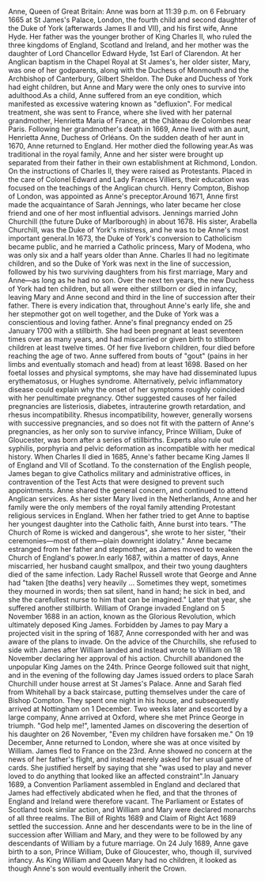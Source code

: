 Anne, Queen of Great Britain: Anne was born at 11:39 p.m. on 6 February 1665 at St James's Palace, London, the fourth child and second daughter of the Duke of York (afterwards James II and VII), and his first wife, Anne Hyde. Her father was the younger brother of King Charles II, who ruled the three kingdoms of England, Scotland and Ireland, and her mother was the daughter of Lord Chancellor Edward Hyde, 1st Earl of Clarendon. At her Anglican baptism in the Chapel Royal at St James's, her older sister, Mary, was one of her godparents, along with the Duchess of Monmouth and the Archbishop of Canterbury, Gilbert Sheldon. The Duke and Duchess of York had eight children, but Anne and Mary were the only ones to survive into adulthood.As a child, Anne suffered from an eye condition, which manifested as excessive watering known as "defluxion". For medical treatment, she was sent to France, where she lived with her paternal grandmother, Henrietta Maria of France, at the Château de Colombes near Paris. Following her grandmother's death in 1669, Anne lived with an aunt, Henrietta Anne, Duchess of Orléans. On the sudden death of her aunt in 1670, Anne returned to England. Her mother died the following year.As was traditional in the royal family, Anne and her sister were brought up separated from their father in their own establishment at Richmond, London. On the instructions of Charles II, they were raised as Protestants. Placed in the care of Colonel Edward and Lady Frances Villiers, their education was focused on the teachings of the Anglican church. Henry Compton, Bishop of London, was appointed as Anne's preceptor.Around 1671, Anne first made the acquaintance of Sarah Jennings, who later became her close friend and one of her most influential advisors. Jennings married John Churchill (the future Duke of Marlborough) in about 1678. His sister, Arabella Churchill, was the Duke of York's mistress, and he was to be Anne's most important general.In 1673, the Duke of York's conversion to Catholicism became public, and he married a Catholic princess, Mary of Modena, who was only six and a half years older than Anne. Charles II had no legitimate children, and so the Duke of York was next in the line of succession, followed by his two surviving daughters from his first marriage, Mary and Anne—as long as he had no son. Over the next ten years, the new Duchess of York had ten children, but all were either stillborn or died in infancy, leaving Mary and Anne second and third in the line of succession after their father. There is every indication that, throughout Anne's early life, she and her stepmother got on well together, and the Duke of York was a conscientious and loving father. Anne's final pregnancy ended on 25 January 1700 with a stillbirth. She had been pregnant at least seventeen times over as many years, and had miscarried or given birth to stillborn children at least twelve times. Of her five liveborn children, four died before reaching the age of two. Anne suffered from bouts of "gout" (pains in her limbs and eventually stomach and head) from at least 1698. Based on her foetal losses and physical symptoms, she may have had disseminated lupus erythematosus, or Hughes syndrome. Alternatively, pelvic inflammatory disease could explain why the onset of her symptoms roughly coincided with her penultimate pregnancy. Other suggested causes of her failed pregnancies are listeriosis, diabetes, intrauterine growth retardation, and rhesus incompatibility. Rhesus incompatibility, however, generally worsens with successive pregnancies, and so does not fit with the pattern of Anne's pregnancies, as her only son to survive infancy, Prince William, Duke of Gloucester, was born after a series of stillbirths. Experts also rule out syphilis, porphyria and pelvic deformation as incompatible with her medical history. When Charles II died in 1685, Anne's father became King James II of England and VII of Scotland. To the consternation of the English people, James began to give Catholics military and administrative offices, in contravention of the Test Acts that were designed to prevent such appointments. Anne shared the general concern, and continued to attend Anglican services. As her sister Mary lived in the Netherlands, Anne and her family were the only members of the royal family attending Protestant religious services in England. When her father tried to get Anne to baptise her youngest daughter into the Catholic faith, Anne burst into tears. "The Church of Rome is wicked and dangerous", she wrote to her sister, "their ceremonies—most of them—plain downright idolatry." Anne became estranged from her father and stepmother, as James moved to weaken the Church of England's power.In early 1687, within a matter of days, Anne miscarried, her husband caught smallpox, and their two young daughters died of the same infection. Lady Rachel Russell wrote that George and Anne had "taken [the deaths] very heavily ... Sometimes they wept, sometimes they mourned in words; then sat silent, hand in hand; he sick in bed, and she the carefullest nurse to him that can be imagined." Later that year, she suffered another stillbirth. William of Orange invaded England on 5 November 1688 in an action, known as the Glorious Revolution, which ultimately deposed King James. Forbidden by James to pay Mary a projected visit in the spring of 1687, Anne corresponded with her and was aware of the plans to invade. On the advice of the Churchills, she refused to side with James after William landed and instead wrote to William on 18 November declaring her approval of his action. Churchill abandoned the unpopular King James on the 24th. Prince George followed suit that night, and in the evening of the following day James issued orders to place Sarah Churchill under house arrest at St James's Palace. Anne and Sarah fled from Whitehall by a back staircase, putting themselves under the care of Bishop Compton. They spent one night in his house, and subsequently arrived at Nottingham on 1 December. Two weeks later and escorted by a large company, Anne arrived at Oxford, where she met Prince George in triumph. "God help me!", lamented James on discovering the desertion of his daughter on 26 November, "Even my children have forsaken me." On 19 December, Anne returned to London, where she was at once visited by William. James fled to France on the 23rd. Anne showed no concern at the news of her father's flight, and instead merely asked for her usual game of cards. She justified herself by saying that she "was used to play and never loved to do anything that looked like an affected constraint".In January 1689, a Convention Parliament assembled in England and declared that James had effectively abdicated when he fled, and that the thrones of England and Ireland were therefore vacant. The Parliament or Estates of Scotland took similar action, and William and Mary were declared monarchs of all three realms. The Bill of Rights 1689 and Claim of Right Act 1689 settled the succession. Anne and her descendants were to be in the line of succession after William and Mary, and they were to be followed by any descendants of William by a future marriage. On 24 July 1689, Anne gave birth to a son, Prince William, Duke of Gloucester, who, though ill, survived infancy. As King William and Queen Mary had no children, it looked as though Anne's son would eventually inherit the Crown.
